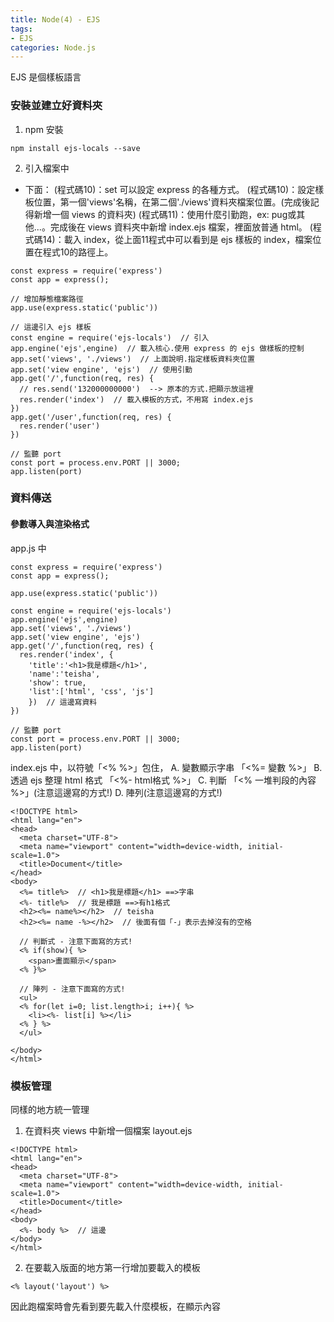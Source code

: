 ```yaml
---
title: Node(4) - EJS
tags: 
- EJS
categories: Node.js
---
```

EJS 是個樣板語言
<!--more-->
### 安裝並建立好資料夾
1. npm 安裝
```
npm install ejs-locals --save
```

2. 引入檔案中
- 下面：
(程式碼10)：set 可以設定 express 的各種方式。
(程式碼10)：設定樣板位置，第一個'views'名稱，在第二個'./views'資料夾檔案位置。(完成後記得新增一個 views 的資料夾)
(程式碼11)：使用什麼引勤跑，ex: pug或其他...。完成後在 views 資料夾中新增 index.ejs 檔案，裡面放普通 html。
(程式碼14)：載入 index，從上面11程式中可以看到是 ejs 樣板的 index，檔案位置在程式10的路徑上。
```
const express = require('express')
const app = express();

// 增加靜態檔案路徑
app.use(express.static('public'))

// 這邊引入 ejs 樣板
const engine = require('ejs-locals')  // 引入
app.engine('ejs',engine)  // 載入核心.使用 express 的 ejs 做樣板的控制
app.set('views', './views')  // 上面說明.指定樣板資料夾位置
app.set('view engine', 'ejs')  // 使用引勤
app.get('/',function(req, res) {
  // res.send('132000000000')  --> 原本的方式.把顯示放這裡
  res.render('index')  // 載入模板的方式，不用寫 index.ejs
})
app.get('/user',function(req, res) {
  res.render('user') 
})

// 監聽 port
const port = process.env.PORT || 3000;
app.listen(port)
```

### 資料傳送
#### 參數導入與渲染格式
app.js 中
```
const express = require('express')
const app = express();

app.use(express.static('public'))

const engine = require('ejs-locals')  
app.engine('ejs',engine)  
app.set('views', './views')  
app.set('view engine', 'ejs')  
app.get('/',function(req, res) {
  res.render('index', {
    'title':'<h1>我是標題</h1>',
    'name':'teisha',
    'show': true,
    'list':['html', 'css', 'js']
    })  // 這邊寫資料
})

// 監聽 port
const port = process.env.PORT || 3000;
app.listen(port)
```

index.ejs 中，以符號「<% %>」包住，
A. 變數顯示字串 「<%= 變數 %>」
B. 透過 ejs 整理 html 格式 「<%- html格式 %>」
C. 判斷 「<% 一堆判段的內容 %>」(注意這邊寫的方式!)
D. 陣列(注意這邊寫的方式!)
```
<!DOCTYPE html>
<html lang="en">
<head>
  <meta charset="UTF-8">
  <meta name="viewport" content="width=device-width, initial-scale=1.0">
  <title>Document</title>
</head>
<body>
  <%= title%>  // <h1>我是標題</h1> ==>字串
  <%- title%>  // 我是標題 ==>有h1格式
  <h2><%= name%></h2>  // teisha
  <h2><%= name -%></h2>  // 後面有個「-」表示去掉沒有的空格

  // 判斷式 - 注意下面寫的方式!
  <% if(show){ %>  
    <span>畫面顯示</span>
  <% }%>

  // 陣列 - 注意下面寫的方式!
  <ul>
  <% for(let i=0; list.length>i; i++){ %>
    <li><%- list[i] %></li>
  <% } %>
  </ul>

</body>
</html>
```

### 模板管理
同樣的地方統一管理
1. 在資料夾 views 中新增一個檔案 layout.ejs 
```
<!DOCTYPE html>
<html lang="en">
<head>
  <meta charset="UTF-8">
  <meta name="viewport" content="width=device-width, initial-scale=1.0">
  <title>Document</title>
</head>
<body>
  <%- body %>  // 這邊
</body>
</html>
```

2. 在要載入版面的地方第一行增加要載入的模板
```
<% layout('layout') %>
```

因此跑檔案時會先看到要先載入什麼模板，在顯示內容




